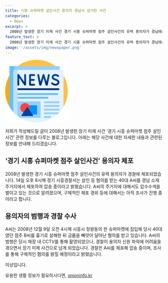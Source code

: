 ```yaml
---
title: 시흥 슈퍼마켓 살인사건 용의자 경남서 검거한 사건
categories:
  - News
excerpt: >
  2008년 발생한 장기 미제 사건 경기 시흥 슈퍼마켓 점주 살인사건의 유력 용의자가 경남에서 체포됐다. A씨는 12년 전 슈퍼마켓 점주를 흉기로 살해한 혐의를 받는다. CCTV에 범행이 담겼지만 당시 신원 파악에 어려움을 겪어 장기 미제로 남았다. 경찰은 주거지 압수수색을 벌이고 구체적인 체포 경위에 대해서는 아직 밝히지 않았으며, A씨에 대한 조사를 통해 혐의를 밝힐 예정이라고 전했다.
feature_text: >
  2008년 발생한 장기 미제 사건 경기 시흥 슈퍼마켓 점주 살인사건의 유력 용의자가 경남에서 체포됐다. A씨는 12년 전 슈퍼마켓 점주를 흉기로 살해한 혐의를 받는다. CCTV에 범행이 담겼지만 당시 신원 파악에 어려움을 겪어 장기 미제로 남았다. 경찰은 주거지 압수수색을 벌이고 구체적인 체포 경위에 대해서는 아직 밝히지 않았으며, A씨에 대한 조사를 통해 혐의를 밝힐 예정이라고 전했다.
image: '/assets/img/newspaper.png'
---
```


<p><img src="/assets/img/newspaper.png" alt="kimp 속보" /></p>

<p>저희가 작성해드릴 글이 2008년 발생한 장기 미제 사건 ‘경기 시흥 슈퍼마켓 점주 살인사건’ 관련 정보를 다루는 블로그입니다. 아래는 해당 사건에 대한 자세한 내용과 관련된 정보를 안내해 드리겠습니다.</p>

<h2 data-ke-size="size26">‘경기 시흥 슈퍼마켓 점주 살인사건’ 용의자 체포</h2>

<p data-ke-size="size16">2008년 발생한 경기 시흥 슈퍼마켓 점주 살인사건의 유력 용의자가 경찰에 체포되었습니다. 14일 오후 8시께 경기 시흥경찰서는 살인 등 혐의를 받는 40대 A씨를 경남 소재 주거지에서 체포하여 압송 중이라고 밝혔습니다. A씨의 주거지에 대해서도 압수수색을 벌이고 있는 것으로 알려졌으며, 구체적인 체포 경위 등에 대해서는 아직 조사가 진행 중이라고 합니다.</p>

<h2 data-ke-size="size26">용의자의 범행과 경찰 수사</h2>

<p data-ke-size="size16">A씨는 2008년 12월 9일 오전 4시께 시흥시 정왕동의 한 슈퍼마켓에 침입해 당시 40대였던 점주 B씨를 흉기로 살해한 뒤 금품을 빼앗아 달아난 혐의를 받고 있습니다. A씨의 범행은 당시 매장 내 CCTV를 통해 촬영되었으나, 경찰이 용의자 신원 파악에 어려움을 겪으면서 장기 미제 사건으로 남게 되었습니다. 경찰은 A씨를 체포해 압송 중이며, 조사를 통해 구체적인 혐의를 밝힐 예정이라고 밝혔습니다.</p>

<p>이상입니다.</p>
유용한 생활 정보가 필요하시다면, <a href="https://onioninfo.kr" rel="dofollow">onioninfo.kr</a>


